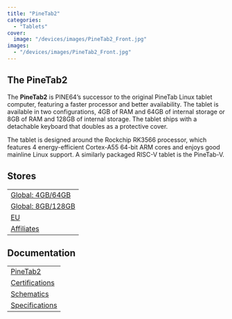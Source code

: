 ```yaml
---
title: "PineTab2"
categories: 
  - "Tablets"
cover: 
  image: "/devices/images/PineTab2_Front.jpg"
images:
  - "/devices/images/PineTab2_Front.jpg"
---
```


## The PineTab2

The **PineTab2** is PINE64’s successor to the original PineTab Linux tablet computer, featuring a faster processor and better availability. The tablet is available in two configurations, 4GB of RAM and 64GB of internal storage or 8GB of RAM and 128GB of internal storage. The tablet ships with a detachable keyboard that doubles as a protective cover.

The tablet is designed around the Rockchip RK3566 processor, which features 4 energy-efficient Cortex-A55 64-bit ARM cores and enjoys good mainline Linux support. A similarly packaged RISC-V tablet is the PineTab-V.

## Stores

|     |
| --- |
| [Global: 4GB/64GB](https://pine64.com/product/pinetab2-10-1-4gb-64gb-linux-tablet-with-detached-backlit-keyboard/) |
| [Global: 8GB/128GB](https://pine64.com/product/pinetab2-10-1-8gb-128gb-linux-tablet-with-detached-backlit-keyboard/) |
| [EU](https://pine64eu.com/product/pinetab2-10-1-8gb-128gb-arm-based-linux-tablet-with-detachable-backlit-keyboard/) |
| [Affiliates](/affiliates/) |

## Documentation

|     |
| --- |
| [PineTab2](/documentation/PineTab2/) |
| [Certifications](/documentation/PineTab2/Further_information/Certifications/) |
| [Schematics](/documentation/PineTab2/Further_information/Schematics/) |
| [Specifications](/documentation/PineTab2/Further_information/Specifications/) |
